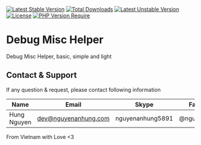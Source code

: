 [![Latest Stable Version](http://poser.pugx.org/nguyenanhung/debug-misc-helper/v)](https://packagist.org/packages/nguyenanhung/debug-misc-helper) [![Total Downloads](http://poser.pugx.org/nguyenanhung/debug-misc-helper/downloads)](https://packagist.org/packages/nguyenanhung/debug-misc-helper) [![Latest Unstable Version](http://poser.pugx.org/nguyenanhung/debug-misc-helper/v/unstable)](https://packagist.org/packages/nguyenanhung/debug-misc-helper) [![License](http://poser.pugx.org/nguyenanhung/debug-misc-helper/license)](https://packagist.org/packages/nguyenanhung/debug-misc-helper) [![PHP Version Require](http://poser.pugx.org/nguyenanhung/debug-misc-helper/require/php)](https://packagist.org/packages/nguyenanhung/debug-misc-helper)

# Debug Misc Helper

Debug Misc Helper, basic, simple and light

## Contact & Support

If any question & request, please contact following information

| Name        | Email                | Skype            | Facebook      |
|-------------|----------------------|------------------|---------------|
| Hung Nguyen | dev@nguyenanhung.com | nguyenanhung5891 | @nguyenanhung |

From Vietnam with Love <3